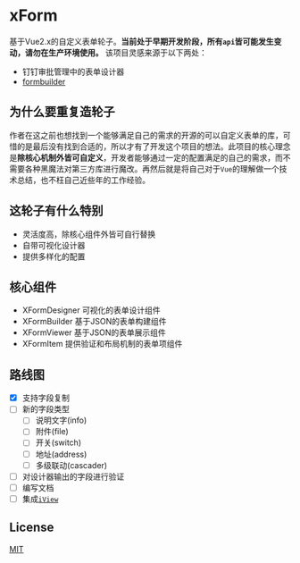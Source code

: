 # xForm
基于Vue2.x的自定义表单轮子。**当前处于早期开发阶段，所有`api`皆可能发生变动，请勿在生产环境使用。** 该项目灵感来源于以下两处：
- 钉钉审批管理中的表单设计器
- [formbuilder](https://github.com/dobtco/formbuilder)

## 为什么要重复造轮子
作者在这之前也想找到一个能够满足自己的需求的开源的可以自定义表单的库，可惜的是最后没有找到合适的，所以才有了开发这个项目的想法。此项目的核心理念是**除核心机制外皆可自定义**，开发者能够通过一定的配置满足的自己的需求，而不需要各种黑魔法对第三方库进行魔改。再然后就是将自己对于`Vue`的理解做一个技术总结，也不枉自己近些年的工作经验。

## 这轮子有什么特别
- 灵活度高，除核心组件外皆可自行替换
- 自带可视化设计器
- 提供多样化的配置

## 核心组件
- XFormDesigner   可视化的表单设计组件
- XFormBuilder    基于JSON的表单构建组件
- XFormViewer     基于JSON的表单展示组件
- XFormItem       提供验证和布局机制的表单项组件

## 路线图
- [x] 支持字段复制
- [ ] 新的字段类型
  - [ ] 说明文字(info)
  - [ ] 附件(file)
  - [ ] 开关(switch)
  - [ ] 地址(address)
  - [ ] 多级联动(cascader)
- [ ] 对设计器输出的字段进行验证
- [ ] 编写文档
- [ ] 集成[`iView`](https://github.com/iview/iview)

## License
[MIT](LICENSE)